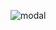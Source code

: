 ![modal](https://user-images.githubusercontent.com/50171003/128465001-ca22e599-a446-4695-8858-6bb60149f98b.gif)
